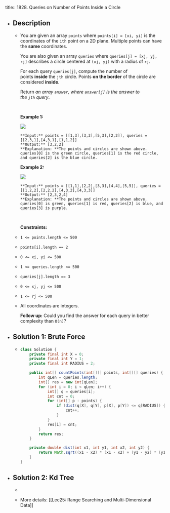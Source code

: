 title:: 1828. Queries on Number of Points Inside a Circle

- ## Description
	- You are given an array `points` where `points[i] = [xi, yi]` is the coordinates of the `ith` point on a 2D plane. Multiple points can have the **same** coordinates.
	  
	  You are also given an array `queries` where `queries[j] = [xj, yj, rj]` describes a circle centered at `(xj, yj)` with a radius of `rj`.
	  
	  For each query `queries[j]`, compute the number of points **inside** the `jth` circle. Points **on the border** of the circle are considered **inside**.
	  
	  Return *an array *`answer`*, where *`answer[j]`* is the answer to the *`jth`* query*.
	  
	   
	  
	  **Example 1:**
	  
	  ![](https://assets.leetcode.com/uploads/2021/03/25/chrome_2021-03-25_22-34-16.png)
	  
	  ```
	  **Input:** points = [[1,3],[3,3],[5,3],[2,2]], queries = [[2,3,1],[4,3,1],[1,1,2]]
	  **Output:** [3,2,2]
	  **Explanation: **The points and circles are shown above.
	  queries[0] is the green circle, queries[1] is the red circle, and queries[2] is the blue circle.
	  ```
	  
	  **Example 2:**
	  
	  ![](https://assets.leetcode.com/uploads/2021/03/25/chrome_2021-03-25_22-42-07.png)
	  
	  ```
	  **Input:** points = [[1,1],[2,2],[3,3],[4,4],[5,5]], queries = [[1,2,2],[2,2,2],[4,3,2],[4,3,3]]
	  **Output:** [2,3,2,4]
	  **Explanation: **The points and circles are shown above.
	  queries[0] is green, queries[1] is red, queries[2] is blue, and queries[3] is purple.
	  ```
	  
	   
	  
	  **Constraints:**
	- `1 <= points.length <= 500`
	- `points[i].length == 2`
	- `0 <= x​​​​​​i, y​​​​​​i <= 500`
	- `1 <= queries.length <= 500`
	- `queries[j].length == 3`
	- `0 <= xj, yj <= 500`
	- `1 <= rj <= 500`
	- All coordinates are integers.
	  
	  
	  
	  **Follow up:** Could you find the answer for each query in better complexity than `O(n)`?
- ## Solution 1: Brute Force
	- ```java
	  class Solution {
	      private final int X = 0;
	      private final int Y = 1;
	      private final int RADIUS = 2;
	  
	      public int[] countPoints(int[][] points, int[][] queries) {
	          int qLen = queries.length;
	          int[] res = new int[qLen];
	          for (int i = 0; i < qLen; i++) {
	              int[] q = queries[i];
	              int cnt = 0;
	              for (int[] p : points) {
	                  if (dist(q[X], q[Y], p[X], p[Y]) <= q[RADIUS]) {
	                      cnt++;
	                  }
	              }
	              res[i] = cnt;
	          }
	          return res;
	      }
	  
	      private double dist(int x1, int y1, int x2, int y2) {
	          return Math.sqrt((x1 - x2) * (x1 - x2) + (y1 - y2) * (y1 - y2));
	      }
	  }
	  ```
- ## Solution 2: Kd Tree
	- ```java
	  ```
	- More details: [[Lec25: Range Searching and Multi-Dimensional Data]]